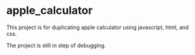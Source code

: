 # apple_calculator
This project is for duplicating apple calculator using javascript, html, and css.

The project is still in step of debugging.
